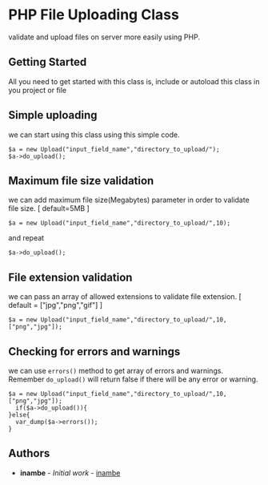 # PHP File Uploading Class

validate and upload files on server more easily using PHP.

## Getting Started

All you need to get started with this class is, include or autoload this class in you project or file

## Simple uploading

we can start using this class using this simple code.

```
$a = new Upload("input_field_name","directory_to_upload/");
$a->do_upload();
```

## Maximum file size validation

we can add maximum file size(Megabytes) parameter in order to validate file size. [ default=5MB ]

```
$a = new Upload("input_field_name","directory_to_upload/",10);
```

and repeat

```
$a->do_upload();
```

## File extension validation 

we can pass an array of allowed extensions to validate file extension. [ default = ["jpg","png","gif"] ]

```
$a = new Upload("input_field_name","directory_to_upload/",10,["png","jpg"]);
```
## Checking for errors and warnings

we can use `errors()` method to get array of errors and warnings.
Remember `do_upload()` will return false if there will be any error or warning. 

```
$a = new Upload("input_field_name","directory_to_upload/",10,["png","jpg"]);
  if($a->do_upload()){
}else{
  var_dump($a->errors());
}
```

## Authors

* **inambe** - *Initial work* - [inambe](https://facebook.com/inambe.io)

